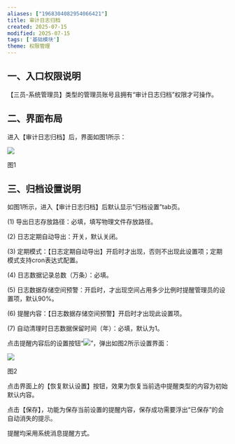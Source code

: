 ```yaml
---
aliases: ["1968304082954066421"]
title: 审计日志归档
created: 2025-07-15
modified: 2025-07-15
tags: ['基础模块']
theme: 权限管理
---
```


## 一、**入口权限说明**

【三员-系统管理员】类型的管理员账号且拥有“审计日志归档”权限才可操作。

## 二、**界面布局**

进入【审计日志归档】后，界面如图1所示：

![](https://myhelpdoc.oss-cn-heyuan.aliyuncs.com/mdimages/a45cabd3ae2ef119b8c21823849b27eb.jpg)

图1

## 三、**归档设置说明**

如图1所示，进入【审计日志归档】后默认显示“归档设置”tab页。

(1) 导出日志存放路径：必填，填写物理文件存放路径。

(2) 日志定期自动导出：开关，默认关闭。

(3) 定期模式：【日志定期自动导出】开启时才出现，否则不出现此设置项；定期模式支持cron表达式配置。

(4) 日志数据记录总数（万条）：必填。

(5) 日志数据存储空间预警：开启时，才出现空间占用多少比例时提醒管理员的设置项，默认90%。

(6) 提醒内容：【日志数据存储空间预警】开启时才出现此设置项。

(7) 自动清理时日志数据保留时间（年）：必填，默认为1。

点击提醒内容后的设置按钮“![](https://myhelpdoc.oss-cn-heyuan.aliyuncs.com/mdimages/3bff90f559712f779dbb4800be7fc4cf.jpg)”，弹出如图2所示设置界面：

![](https://myhelpdoc.oss-cn-heyuan.aliyuncs.com/mdimages/ea1dc1b3edaa80188716faa5f8c21d15.jpg)

图2

点击界面上的【恢复默认设置】按钮，效果为恢复当前选中提醒类型的内容为初始默认内容。

点击【保存】，功能为保存当前设置的提醒内容，保存成功需要浮出“已保存”的会自动消失的提示。

提醒均采用系统消息提醒方式。

